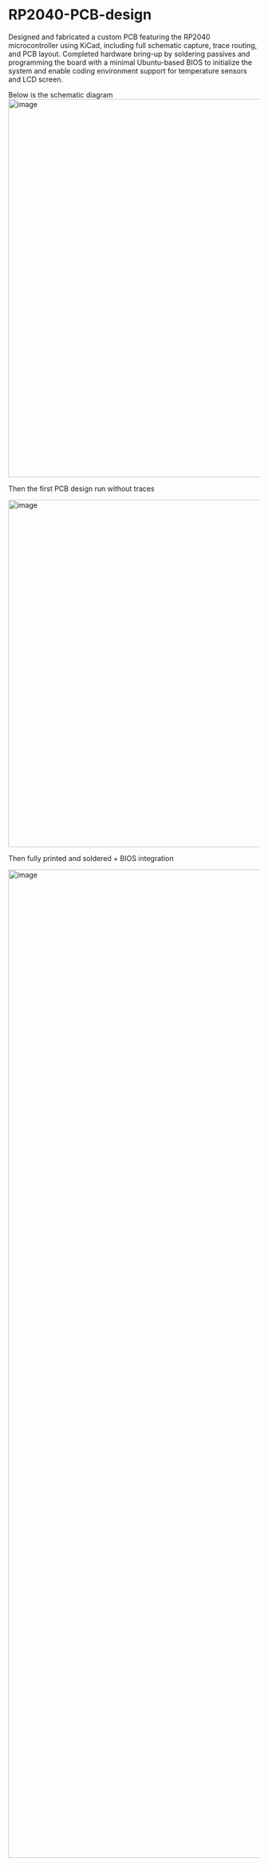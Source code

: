 # RP2040-PCB-design
Designed and fabricated a custom PCB featuring the RP2040 microcontroller using KiCad, including full schematic capture, trace routing, and PCB layout. Completed hardware bring-up by soldering passives and programming the board with a minimal Ubuntu-based BIOS to initialize the system and enable coding environment support for temperature sensors and LCD screen.

Below is the schematic diagram
<img width="1102" height="757" alt="image" src="https://github.com/user-attachments/assets/0f3989fe-a5dc-4dc3-848d-f35c2ba27f6a" />

Then the first PCB design run without traces

<img width="712" height="695" alt="image" src="https://github.com/user-attachments/assets/cf562a50-741c-45e1-b262-666dbe365476" />




Then fully printed and soldered + BIOS integration


<img width="2054" height="1978" alt="image" src="https://github.com/user-attachments/assets/225c4176-02b8-4c38-8680-7a269d7b3f9c" />
